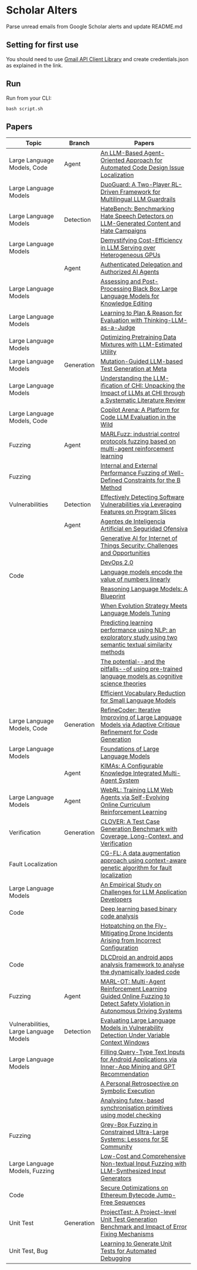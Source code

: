 # Scholar Alters
Parse unread emails from Google Scholar alerts and update README.md

## Setting for first use
You should need to use [Gmail API Client Library](https://developers.google.com/gmail/api/quickstart/python) and create
credentials.json as explained in the link.

## Run
Run from your CLI:
```
bash script.sh
```
## Papers

| Topic | Branch | Papers |
| --- | --- | --- |
| Large Language Models, Code | Agent | [An LLM-Based Agent-Oriented Approach for Automated Code Design Issue Localization](https://scholar.google.com/scholar_url?url=https://lab-design.github.io/papers/ICSE-25b/LocalizeAgent.pdf&hl=en&sa=X&d=2199412282713391369&ei=yUayZ-6TNdqy6rQP56ab0AE&scisig=AFWwaeYBGl0yWmOBt27LlvP0183w&oi=scholaralrt&hist=apJ4fD8AAAAJ:10695555881282652625:AFWwaeakbu5Ta3HmdjfVean1AXL4&html=&pos=0&folt=cit) |
| Large Language Models |  | [DuoGuard: A Two-Player RL-Driven Framework for Multilingual LLM Guardrails](https://scholar.google.com/scholar_url?url=https://arxiv.org/pdf/2502.05163%3F&hl=en&sa=X&d=10387419068464080583&ei=yUayZ4PVLoC96rQP29mI6AY&scisig=AFWwaeaprCL2tSBuopDyOMO9f9nz&oi=scholaralrt&hist=apJ4fD8AAAAJ:4513401344136555010:AFWwaea8pA4W9ESmXpw9yvMxc7-7&html=&pos=0&folt=rel) |
| Large Language Models | Detection | [HateBench: Benchmarking Hate Speech Detectors on LLM-Generated Content and Hate Campaigns](https://scholar.google.com/scholar_url?url=https://arxiv.org/pdf/2501.16750&hl=en&sa=X&d=7621606844786369469&ei=yUayZ4PVLoC96rQP29mI6AY&scisig=AFWwaeYcwhZGpGu14SXxPOTLQLcR&oi=scholaralrt&hist=apJ4fD8AAAAJ:4513401344136555010:AFWwaea8pA4W9ESmXpw9yvMxc7-7&html=&pos=1&folt=rel) |
| Large Language Models |  | [Demystifying Cost-Efficiency in LLM Serving over Heterogeneous GPUs](https://scholar.google.com/scholar_url?url=https://arxiv.org/pdf/2502.00722&hl=en&sa=X&d=13729683939371558518&ei=yUayZ4PVLoC96rQP29mI6AY&scisig=AFWwaeaHCcMCK1BmZDD_lOiAjjJd&oi=scholaralrt&hist=apJ4fD8AAAAJ:4513401344136555010:AFWwaea8pA4W9ESmXpw9yvMxc7-7&html=&pos=2&folt=rel) |
|  | Agent | [Authenticated Delegation and Authorized AI Agents](https://scholar.google.com/scholar_url?url=https://arxiv.org/pdf/2501.09674&hl=en&sa=X&d=4566973297226844504&ei=yUayZ4PVLoC96rQP29mI6AY&scisig=AFWwaebb5dbE2c4aFgKmnk7lsAv3&oi=scholaralrt&hist=apJ4fD8AAAAJ:4513401344136555010:AFWwaea8pA4W9ESmXpw9yvMxc7-7&html=&pos=3&folt=rel) |
| Large Language Models |  | [Assessing and Post-Processing Black Box Large Language Models for Knowledge Editing](https://scholar.google.com/scholar_url?url=https://openreview.net/pdf%3Fid%3DaGhk1VNcRJ&hl=en&sa=X&d=3897172114343408103&ei=yUayZ4PVLoC96rQP29mI6AY&scisig=AFWwaebMH1hJKUiEEj8Y57c8sHqN&oi=scholaralrt&hist=apJ4fD8AAAAJ:4513401344136555010:AFWwaea8pA4W9ESmXpw9yvMxc7-7&html=&pos=4&folt=rel) |
| Large Language Models |  | [Learning to Plan & Reason for Evaluation with Thinking-LLM-as-a-Judge](https://scholar.google.com/scholar_url?url=https://arxiv.org/pdf/2501.18099%3F&hl=en&sa=X&d=1475673604180048985&ei=yUayZ4PVLoC96rQP29mI6AY&scisig=AFWwaeZ6cBMmmMmds8rqJiFTpOuG&oi=scholaralrt&hist=apJ4fD8AAAAJ:4513401344136555010:AFWwaea8pA4W9ESmXpw9yvMxc7-7&html=&pos=5&folt=rel) |
| Large Language Models |  | [Optimizing Pretraining Data Mixtures with LLM-Estimated Utility](https://scholar.google.com/scholar_url?url=https://arxiv.org/pdf/2501.11747&hl=en&sa=X&d=9781750912196673076&ei=yUayZ4PVLoC96rQP29mI6AY&scisig=AFWwaealeQgaIZViNfqLp2ixE9it&oi=scholaralrt&hist=apJ4fD8AAAAJ:4513401344136555010:AFWwaea8pA4W9ESmXpw9yvMxc7-7&html=&pos=6&folt=rel) |
| Large Language Models | Generation | [Mutation-Guided LLM-based Test Generation at Meta](https://scholar.google.com/scholar_url?url=https://arxiv.org/pdf/2501.12862&hl=en&sa=X&d=9851425477161954629&ei=yUayZ4PVLoC96rQP29mI6AY&scisig=AFWwaeYBfMOGgNrVFiJ_4nC_63sr&oi=scholaralrt&hist=apJ4fD8AAAAJ:4513401344136555010:AFWwaea8pA4W9ESmXpw9yvMxc7-7&html=&pos=7&folt=rel) |
| Large Language Models |  | [Understanding the LLM-ification of CHI: Unpacking the Impact of LLMs at CHI through a Systematic Literature Review](https://scholar.google.com/scholar_url?url=https://arxiv.org/pdf/2501.12557&hl=en&sa=X&d=15934258315724977878&ei=yUayZ4PVLoC96rQP29mI6AY&scisig=AFWwaeYrWSM5CZZ4arkOzskb2x-N&oi=scholaralrt&hist=apJ4fD8AAAAJ:4513401344136555010:AFWwaea8pA4W9ESmXpw9yvMxc7-7&html=&pos=8&folt=rel) |
| Large Language Models, Code |  | [Copilot Arena: A Platform for Code LLM Evaluation in the Wild](https://scholar.google.com/scholar_url?url=https://arxiv.org/pdf/2502.09328&hl=en&sa=X&d=3229167444522934279&ei=yUayZ4PVLoC96rQP29mI6AY&scisig=AFWwaea0URw9WxLsZFHBU9Ahsjdi&oi=scholaralrt&hist=apJ4fD8AAAAJ:4513401344136555010:AFWwaea8pA4W9ESmXpw9yvMxc7-7&html=&pos=9&folt=rel) |
| Fuzzing | Agent | [MARLFuzz: industrial control protocols fuzzing based on multi-agent reinforcement learning](https://scholar.google.com/scholar_url?url=https://link.springer.com/article/10.1007/s00607-025-01421-2&hl=en&sa=X&d=8427580036863929878&ei=yUayZ_rRNoqy6rQPl5KnWA&scisig=AFWwaebC29q5WhKuANZcMFubcPjK&oi=scholaralrt&hist=apJ4fD8AAAAJ:11137134570824175991:AFWwaeZJgvZkFmSwNlRigHvrI7d8&html=&pos=0&folt=rel) |
| Fuzzing |  | [Internal and External Performance Fuzzing of Well-Defined Constraints for the B Method](https://scholar.google.com/scholar_url?url=https://dl.acm.org/doi/pdf/10.1145/3715161&hl=en&sa=X&d=13298312782227264065&ei=yUayZ_rRNoqy6rQPl5KnWA&scisig=AFWwaeZpVEdj_E5GdnPjaB5ClHct&oi=scholaralrt&hist=apJ4fD8AAAAJ:11137134570824175991:AFWwaeZJgvZkFmSwNlRigHvrI7d8&html=&pos=1&folt=rel) |
| Vulnerabilities | Detection | [Effectively Detecting Software Vulnerabilities via Leveraging Features on Program Slices](https://scholar.google.com/scholar_url?url=https://ieeexplore.ieee.org/abstract/document/10884696/&hl=vi&sa=X&d=12677073240774667567&ei=yUayZ9CbOJqU6rQP2sO2oQ8&scisig=AFWwaea6FcI0bPWKCTkqRqPcGxwD&oi=scholaralrt&hist=apJ4fD8AAAAJ:11355862984917483435:AFWwaeZvT_NNWQMu4_zZrEW644gW&html=&pos=0&folt=rel) |
|  | Agent | [Agentes de Inteligencia Artificial en Seguridad Ofensiva](https://scholar.google.com/scholar_url?url=https://openaccess.uoc.edu/bitstream/10609/152174/1/jperezgallaTFG0125.pdf&hl=en&sa=X&d=3756338209680861802&ei=yUayZ5i6M8mr6rQPnaXLmQo&scisig=AFWwaeZebZAkA0S8GgDGhqkyAEhT&oi=scholaralrt&hist=apJ4fD8AAAAJ:9077511576393718270:AFWwaeYjhZg9MUHEYuARvipEszZC&html=&pos=0&folt=cit) |
|  |  | [Generative AI for Internet of Things Security: Challenges and Opportunities](https://scholar.google.com/scholar_url?url=https://arxiv.org/pdf/2502.08886&hl=en&sa=X&d=7274811464259159659&ei=yUayZ5i6M8mr6rQPnaXLmQo&scisig=AFWwaeZiU1-Iv47I0NRpPaxPMxIh&oi=scholaralrt&hist=apJ4fD8AAAAJ:9077511576393718270:AFWwaeYjhZg9MUHEYuARvipEszZC&html=&pos=1&folt=cit) |
|  |  | [DevOps 2.0](https://scholar.google.com/scholar_url?url=https://ieeexplore.ieee.org/abstract/document/10884665/&hl=en&sa=X&d=12201668909357655050&ei=ykayZ63eAoC96rQP29mI6AY&scisig=AFWwaeY1BODjFZXQTh8mr3qDU974&oi=scholaralrt&hist=apJ4fD8AAAAJ:15725322226479601129:AFWwaeYp-8wbw5OHTjoCHLP43E0V&html=&pos=1&folt=rel) |
| Code |  | [Language models encode the value of numbers linearly](https://scholar.google.com/scholar_url?url=https://aclanthology.org/2025.coling-main.47.pdf&hl=en&sa=X&d=400978595471319244&ei=yUayZ9qLK_qu6rQPmsSPUA&scisig=AFWwaeZr7ErtT-vUNgPZcmHr1s8C&oi=scholaralrt&hist=apJ4fD8AAAAJ:3096313017463695374:AFWwaeb8R4GEV1B4xk_Cz2b6H7gj&html=&pos=0&folt=rel) |
|  |  | [Reasoning Language Models: A Blueprint](https://scholar.google.com/scholar_url?url=https://arxiv.org/pdf/2501.11223%3F&hl=en&sa=X&d=5630505982265719500&ei=yUayZ9qLK_qu6rQPmsSPUA&scisig=AFWwaebG0rxjj012u1yHBj8-nxZ6&oi=scholaralrt&hist=apJ4fD8AAAAJ:3096313017463695374:AFWwaeb8R4GEV1B4xk_Cz2b6H7gj&html=&pos=1&folt=rel) |
|  |  | [When Evolution Strategy Meets Language Models Tuning](https://scholar.google.com/scholar_url?url=https://aclanthology.org/2025.coling-main.357.pdf&hl=en&sa=X&d=200473364957537792&ei=yUayZ9qLK_qu6rQPmsSPUA&scisig=AFWwaeZ1mn_kTAN6QluLb1hota0S&oi=scholaralrt&hist=apJ4fD8AAAAJ:3096313017463695374:AFWwaeb8R4GEV1B4xk_Cz2b6H7gj&html=&pos=2&folt=rel) |
|  |  | [Predicting learning performance using NLP: an exploratory study using two semantic textual similarity methods](https://scholar.google.com/scholar_url?url=https://link.springer.com/article/10.1007/s10115-024-02293-2&hl=en&sa=X&d=16679704078454512487&ei=yUayZ9qLK_qu6rQPmsSPUA&scisig=AFWwaeaiXhD5afQ97_S3QVfHCc5J&oi=scholaralrt&hist=apJ4fD8AAAAJ:3096313017463695374:AFWwaeb8R4GEV1B4xk_Cz2b6H7gj&html=&pos=3&folt=rel) |
|  |  | [The potential--and the pitfalls--of using pre-trained language models as cognitive science theories](https://scholar.google.com/scholar_url?url=https://arxiv.org/pdf/2501.12651&hl=en&sa=X&d=10862894546757034204&ei=yUayZ9qLK_qu6rQPmsSPUA&scisig=AFWwaeaqVZCvO-EOkWNr5Ts5us6X&oi=scholaralrt&hist=apJ4fD8AAAAJ:3096313017463695374:AFWwaeb8R4GEV1B4xk_Cz2b6H7gj&html=&pos=4&folt=rel) |
|  |  | [Efficient Vocabulary Reduction for Small Language Models](https://scholar.google.com/scholar_url?url=https://aclanthology.org/2025.coling-industry.64.pdf&hl=en&sa=X&d=4090666213146095884&ei=yUayZ9qLK_qu6rQPmsSPUA&scisig=AFWwaeYa6LHwRUSKJFARr2AAo3QF&oi=scholaralrt&hist=apJ4fD8AAAAJ:3096313017463695374:AFWwaeb8R4GEV1B4xk_Cz2b6H7gj&html=&pos=5&folt=rel) |
| Large Language Models, Code | Generation | [RefineCoder: Iterative Improving of Large Language Models via Adaptive Critique Refinement for Code Generation](https://scholar.google.com/scholar_url?url=https://arxiv.org/pdf/2502.09183&hl=en&sa=X&d=4921929302450311894&ei=yUayZ9qLK_qu6rQPmsSPUA&scisig=AFWwaeb5DexZAETaatPK1XsuBUJ2&oi=scholaralrt&hist=apJ4fD8AAAAJ:3096313017463695374:AFWwaeb8R4GEV1B4xk_Cz2b6H7gj&html=&pos=6&folt=rel) |
| Large Language Models |  | [Foundations of Large Language Models](https://scholar.google.com/scholar_url?url=https://arxiv.org/pdf/2501.09223&hl=en&sa=X&d=10070633434512598844&ei=yUayZ9qLK_qu6rQPmsSPUA&scisig=AFWwaebhSPiA0gDGPrbSl_B-9wMf&oi=scholaralrt&hist=apJ4fD8AAAAJ:3096313017463695374:AFWwaeb8R4GEV1B4xk_Cz2b6H7gj&html=&pos=7&folt=rel) |
|  | Agent | [KIMAs: A Configurable Knowledge Integrated Multi-Agent System](https://scholar.google.com/scholar_url?url=https://arxiv.org/pdf/2502.09596&hl=en&sa=X&d=12697306340613317374&ei=ykayZ4mwBp-_6rQPoa3DoAo&scisig=AFWwaeZhJlXu7-MdYb5G-XShWKT2&oi=scholaralrt&hist=apJ4fD8AAAAJ:16237994392044955269:AFWwaebaLgrVcMkfKx1Gjt1mqPQn&html=&pos=0&folt=cit) |
| Large Language Models | Agent | [WebRL: Training LLM Web Agents via Self-Evolving Online Curriculum Reinforcement Learning](https://scholar.google.com/scholar_url?url=https://arxiv.org/pdf/2411.02337&hl=en&sa=X&d=400712563761601153&ei=ykayZ4mwBp-_6rQPoa3DoAo&scisig=AFWwaebO5sIcXM_oHHTsBWPQ_SPK&oi=scholaralrt&hist=apJ4fD8AAAAJ:16237994392044955269:AFWwaebaLgrVcMkfKx1Gjt1mqPQn&html=&pos=1&folt=cit) |
| Verification | Generation | [CLOVER: A Test Case Generation Benchmark with Coverage, Long-Context, and Verification](https://scholar.google.com/scholar_url?url=https://arxiv.org/pdf/2502.08806&hl=en&sa=X&d=13125401072302225795&ei=ykayZ4mwBp-_6rQPoa3DoAo&scisig=AFWwaeZETnEHxSvS1_5qRqrPppRx&oi=scholaralrt&hist=apJ4fD8AAAAJ:16237994392044955269:AFWwaebaLgrVcMkfKx1Gjt1mqPQn&html=&pos=2&folt=cit) |
| Fault Localization |  | [CG-FL: A data augmentation approach using context-aware genetic algorithm for fault localization](https://scholar.google.com/scholar_url?url=https://www.sciencedirect.com/science/article/pii/S0164121225000275&hl=en&sa=X&d=1738772523594630817&ei=yUayZ_7jOdmlieoP1IWikAo&scisig=AFWwaeaXMeZmvtJVwDSN_1Iev_-Q&oi=scholaralrt&hist=apJ4fD8AAAAJ:11631047573362457156:AFWwaeYhbBKL65h4pzyKCNru3s-R&html=&pos=0&folt=rel) |
| Large Language Models |  | [An Empirical Study on Challenges for LLM Application Developers](https://scholar.google.com/scholar_url?url=https://dl.acm.org/doi/pdf/10.1145/3715007&hl=en&sa=X&d=14745587841390118609&ei=yUayZ_7jOdmlieoP1IWikAo&scisig=AFWwaeZgnCUU_zGo3Oa8wHS5Wd-O&oi=scholaralrt&hist=apJ4fD8AAAAJ:11631047573362457156:AFWwaeYhbBKL65h4pzyKCNru3s-R&html=&pos=1&folt=rel) |
| Code |  | [Deep learning based binary code analysis](https://scholar.google.com/scholar_url?url=https://iris.uniroma1.it/bitstream/11573/1733384/1/Tesi_dottorato_Artuso.pdf&hl=en&sa=X&d=2546226705408208427&ei=yUayZ8qiMOzDieoP2tyjoAc&scisig=AFWwaeZJ6tjiVbNGvBarvTsZSLf6&oi=scholaralrt&hist=apJ4fD8AAAAJ:5778505219825515303:AFWwaeaDDOggOneW-z6K3HLjAzuP&html=&pos=2&folt=cit) |
|  |  | [Hotpatching on the Fly-Mitigating Drone Incidents Arising from Incorrect Configuration](https://scholar.google.com/scholar_url?url=https://ieeexplore.ieee.org/abstract/document/10884006/&hl=en&sa=X&d=1318175648130063928&ei=yUayZ7nEPJ-bieoPz4O4mAk&scisig=AFWwaeaHNAFq_ukpxfu7FOefixRZ&oi=scholaralrt&hist=apJ4fD8AAAAJ:13416253053927943580:AFWwaeZVA4m24uKFAp1p69HyQLno&html=&pos=0&folt=art) |
| Code |  | [DLCDroid an android apps analysis framework to analyse the dynamically loaded code](https://scholar.google.com/scholar_url?url=https://www.nature.com/articles/s41598-025-88003-6&hl=en&sa=X&d=12535097488969484189&ei=yUayZ7bqMaq0ieoPv5agmAs&scisig=AFWwaebhTDy2SC8_FCRtfPTm3WeD&oi=scholaralrt&hist=apJ4fD8AAAAJ:8900472388513427833:AFWwaeZM7Y6I9R2ROVLnk31jdyVz&html=&pos=1&folt=rel) |
| Fuzzing | Agent | [MARL-OT: Multi-Agent Reinforcement Learning Guided Online Fuzzing to Detect Safety Violation in Autonomous Driving Systems](https://scholar.google.com/scholar_url?url=https://arxiv.org/pdf/2501.14451&hl=en&sa=X&d=16797797741097390504&ei=yUayZ7bqMaq0ieoPv5agmAs&scisig=AFWwaeb2apF_j82AUQqi3F4mxtkI&oi=scholaralrt&hist=apJ4fD8AAAAJ:8900472388513427833:AFWwaeZM7Y6I9R2ROVLnk31jdyVz&html=&pos=2&folt=rel) |
| Vulnerabilities, Large Language Models | Detection | [Evaluating Large Language Models in Vulnerability Detection Under Variable Context Windows](https://scholar.google.com/scholar_url?url=https://arxiv.org/pdf/2502.00064&hl=en&sa=X&d=7764213587628221862&ei=yUayZ7bqMaq0ieoPv5agmAs&scisig=AFWwaeZi8NNndZgzCzQvfeG2yosb&oi=scholaralrt&hist=apJ4fD8AAAAJ:8900472388513427833:AFWwaeZM7Y6I9R2ROVLnk31jdyVz&html=&pos=4&folt=rel) |
| Large Language Models |  | [Filling Query-Type Text Inputs for Android Applications via Inner-App Mining and GPT Recommendation](https://scholar.google.com/scholar_url?url=https://www.sciencedirect.com/science/article/pii/S016764232500005X&hl=en&sa=X&d=2298633895146373678&ei=yUayZ7bqMaq0ieoPv5agmAs&scisig=AFWwaebWzuq3pUiujosqsXC1bT1X&oi=scholaralrt&hist=apJ4fD8AAAAJ:8900472388513427833:AFWwaeZM7Y6I9R2ROVLnk31jdyVz&html=&pos=5&folt=rel) |
|  |  | [A Personal Retrospective on Symbolic Execution](https://scholar.google.com/scholar_url?url=https://ieeexplore.ieee.org/abstract/document/10886972/&hl=vi&sa=X&d=15597620472415337412&ei=ykayZ-HABMmr6rQPnaXLmQo&scisig=AFWwaeaP6i4X9JLAA-EvYsSFBW-6&oi=scholaralrt&hist=apJ4fD8AAAAJ:16065687014273664109:AFWwaeYpvD7V4gPm0ywHhNT6YvSk&html=&pos=0&folt=rel) |
|  |  | [Analysing futex-based synchronisation primitives using model checking](https://scholar.google.com/scholar_url?url=https://link.springer.com/content/pdf/10.1007/s10009-025-00783-4.pdf&hl=vi&sa=X&d=3333506646507952367&ei=ykayZ-HABMmr6rQPnaXLmQo&scisig=AFWwaeZyZkZ28k5NJJ2PPpaqcsFQ&oi=scholaralrt&hist=apJ4fD8AAAAJ:16065687014273664109:AFWwaeYpvD7V4gPm0ywHhNT6YvSk&html=&pos=2&folt=rel) |
| Fuzzing |  | [Grey-Box Fuzzing in Constrained Ultra-Large Systems: Lessons for SE Community](https://scholar.google.com/scholar_url?url=https://arxiv.org/pdf/2501.10269&hl=vi&sa=X&d=9673844888510721487&ei=ykayZ-HABMmr6rQPnaXLmQo&scisig=AFWwaeahNqd8SKcRaHGEe-xf0ldp&oi=scholaralrt&hist=apJ4fD8AAAAJ:16065687014273664109:AFWwaeYpvD7V4gPm0ywHhNT6YvSk&html=&pos=3&folt=rel) |
| Large Language Models, Fuzzing |  | [Low-Cost and Comprehensive Non-textual Input Fuzzing with LLM-Synthesized Input Generators](https://scholar.google.com/scholar_url?url=https://arxiv.org/pdf/2501.19282&hl=vi&sa=X&d=8719501970866511890&ei=ykayZ-HABMmr6rQPnaXLmQo&scisig=AFWwaeZ7KVF6_zI83_sW2wg6US0X&oi=scholaralrt&hist=apJ4fD8AAAAJ:16065687014273664109:AFWwaeYpvD7V4gPm0ywHhNT6YvSk&html=&pos=4&folt=rel) |
| Code |  | [Secure Optimizations on Ethereum Bytecode Jump-Free Sequences](https://scholar.google.com/scholar_url?url=https://ieeexplore.ieee.org/iel8/8858/4358699/10870158.pdf&hl=vi&sa=X&d=6626309346903987319&ei=ykayZ-HABMmr6rQPnaXLmQo&scisig=AFWwaeZrGFFkRCU7m7mnzIZGc56D&oi=scholaralrt&hist=apJ4fD8AAAAJ:16065687014273664109:AFWwaeYpvD7V4gPm0ywHhNT6YvSk&html=&pos=5&folt=rel) |
| Unit Test | Generation | [ProjectTest: A Project-level Unit Test Generation Benchmark and Impact of Error Fixing Mechanisms](https://scholar.google.com/scholar_url?url=https://arxiv.org/pdf/2502.06556&hl=vi&sa=X&d=3027398108067141226&ei=ykayZ-HABMmr6rQPnaXLmQo&scisig=AFWwaeblzLoryNcDecODRohQiyLs&oi=scholaralrt&hist=apJ4fD8AAAAJ:16065687014273664109:AFWwaeYpvD7V4gPm0ywHhNT6YvSk&html=&pos=6&folt=rel) |
| Unit Test, Bug |  | [Learning to Generate Unit Tests for Automated Debugging](https://scholar.google.com/scholar_url?url=https://arxiv.org/pdf/2502.01619&hl=vi&sa=X&d=5460984012872053489&ei=ykayZ-HABMmr6rQPnaXLmQo&scisig=AFWwaeYILziliQt445CZsSmr-yns&oi=scholaralrt&hist=apJ4fD8AAAAJ:16065687014273664109:AFWwaeYpvD7V4gPm0ywHhNT6YvSk&html=&pos=7&folt=rel) |
